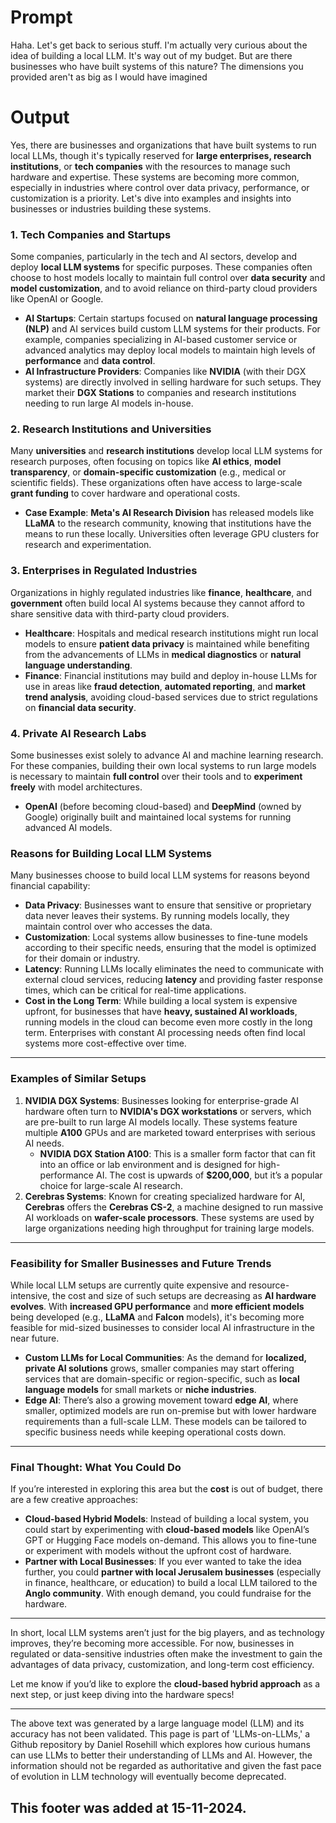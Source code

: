 # Prompt

Haha. Let's get back to serious stuff. I'm actually very curious about the idea of building a local LLM. It's way out of my budget. But are there businesses who have built systems of this nature? The dimensions you provided aren't as big as I would have imagined

# Output

Yes, there are businesses and organizations that have built systems to run local LLMs, though it's typically reserved for **large enterprises, research institutions**, or **tech companies** with the resources to manage such hardware and expertise. These systems are becoming more common, especially in industries where control over data privacy, performance, or customization is a priority. Let's dive into examples and insights into businesses or industries building these systems.

### 1. Tech Companies and Startups

Some companies, particularly in the tech and AI sectors, develop and deploy **local LLM systems** for specific purposes. These companies often choose to host models locally to maintain full control over **data security** and **model customization**, and to avoid reliance on third-party cloud providers like OpenAI or Google.

- **AI Startups**: Certain startups focused on **natural language processing (NLP)** and AI services build custom LLM systems for their products. For example, companies specializing in AI-based customer service or advanced analytics may deploy local models to maintain high levels of **performance** and **data control**.
- **AI Infrastructure Providers**: Companies like **NVIDIA** (with their DGX systems) are directly involved in selling hardware for such setups. They market their **DGX Stations** to companies and research institutions needing to run large AI models in-house.

### 2. Research Institutions and Universities

Many **universities** and **research institutions** develop local LLM systems for research purposes, often focusing on topics like **AI ethics**, **model transparency**, or **domain-specific customization** (e.g., medical or scientific fields). These organizations often have access to large-scale **grant funding** to cover hardware and operational costs.

- **Case Example**: **Meta's AI Research Division** has released models like **LLaMA** to the research community, knowing that institutions have the means to run these locally. Universities often leverage GPU clusters for research and experimentation.

### 3. Enterprises in Regulated Industries

Organizations in highly regulated industries like **finance**, **healthcare**, and **government** often build local AI systems because they cannot afford to share sensitive data with third-party cloud providers.

- **Healthcare**: Hospitals and medical research institutions might run local models to ensure **patient data privacy** is maintained while benefiting from the advancements of LLMs in **medical diagnostics** or **natural language understanding**.
- **Finance**: Financial institutions may build and deploy in-house LLMs for use in areas like **fraud detection**, **automated reporting**, and **market trend analysis**, avoiding cloud-based services due to strict regulations on **financial data security**.

### 4. Private AI Research Labs

Some businesses exist solely to advance AI and machine learning research. For these companies, building their own local systems to run large models is necessary to maintain **full control** over their tools and to **experiment freely** with model architectures.

- **OpenAI** (before becoming cloud-based) and **DeepMind** (owned by Google) originally built and maintained local systems for running advanced AI models.

### Reasons for Building Local LLM Systems

Many businesses choose to build local LLM systems for reasons beyond financial capability:

- **Data Privacy**: Businesses want to ensure that sensitive or proprietary data never leaves their systems. By running models locally, they maintain control over who accesses the data.
- **Customization**: Local systems allow businesses to fine-tune models according to their specific needs, ensuring that the model is optimized for their domain or industry.
- **Latency**: Running LLMs locally eliminates the need to communicate with external cloud services, reducing **latency** and providing faster response times, which can be critical for real-time applications.
- **Cost in the Long Term**: While building a local system is expensive upfront, for businesses that have **heavy, sustained AI workloads**, running models in the cloud can become even more costly in the long term. Enterprises with constant AI processing needs often find local systems more cost-effective over time.

---

### Examples of Similar Setups

1. **NVIDIA DGX Systems**: Businesses looking for enterprise-grade AI hardware often turn to **NVIDIA's DGX workstations** or servers, which are pre-built to run large AI models locally. These systems feature multiple **A100** GPUs and are marketed toward enterprises with serious AI needs.
   - **NVIDIA DGX Station A100**: This is a smaller form factor that can fit into an office or lab environment and is designed for high-performance AI. The cost is upwards of **$200,000**, but it’s a popular choice for large-scale AI research.
2. **Cerebras Systems**: Known for creating specialized hardware for AI, **Cerebras** offers the **Cerebras CS-2**, a machine designed to run massive AI workloads on **wafer-scale processors**. These systems are used by large organizations needing high throughput for training large models.

---

### Feasibility for Smaller Businesses and Future Trends

While local LLM setups are currently quite expensive and resource-intensive, the cost and size of such setups are decreasing as **AI hardware evolves**. With **increased GPU performance** and **more efficient models** being developed (e.g., **LLaMA** and **Falcon** models), it's becoming more feasible for mid-sized businesses to consider local AI infrastructure in the near future.

- **Custom LLMs for Local Communities**: As the demand for **localized, private AI solutions** grows, smaller companies may start offering services that are domain-specific or region-specific, such as **local language models** for small markets or **niche industries**.
- **Edge AI**: There’s also a growing movement toward **edge AI**, where smaller, optimized models are run on-premise but with lower hardware requirements than a full-scale LLM. These models can be tailored to specific business needs while keeping operational costs down.

---

### Final Thought: What You Could Do

If you’re interested in exploring this area but the **cost** is out of budget, there are a few creative approaches:

- **Cloud-based Hybrid Models**: Instead of building a local system, you could start by experimenting with **cloud-based models** like OpenAI’s GPT or Hugging Face models on-demand. This allows you to fine-tune or experiment with models without the upfront cost of hardware.
- **Partner with Local Businesses**: If you ever wanted to take the idea further, you could **partner with local Jerusalem businesses** (especially in finance, healthcare, or education) to build a local LLM tailored to the **Anglo community**. With enough demand, you could fundraise for the hardware.

---

In short, local LLM systems aren’t just for the big players, and as technology improves, they’re becoming more accessible. For now, businesses in regulated or data-sensitive industries often make the investment to gain the advantages of data privacy, customization, and long-term cost efficiency.

Let me know if you’d like to explore the **cloud-based hybrid approach** as a next step, or just keep diving into the hardware specs!

---

The above text was generated by a large language model (LLM) and its accuracy has not been validated. This page is part of 'LLMs-on-LLMs,' a Github repository by Daniel Rosehill which explores how curious humans can use LLMs to better their understanding of LLMs and AI. However, the information should not be regarded as authoritative and given the fast pace of evolution in LLM technology will eventually become deprecated. 

This footer was added at 15-11-2024.
---